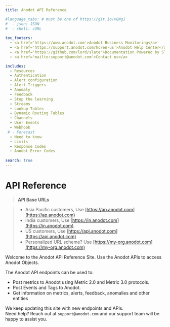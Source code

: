```yaml
---
title: Anodot API Reference 

#language_tabs: # must be one of https://git.io/vQNgJ
#  - json: JSON
#  - shell: cURL
  
toc_footers:
  - <a href='https://www.anodot.com'>Anodot Business Monitoring</a>
  - <a href='https://support.anodot.com/hc/en-us'>Anodot Help Center</a>
  - <a href='https://github.com/lord/slate'>Documentation Powered by Slate</a>
  - <a href='mailto:support@anodot.com'>Contact us</a>

includes:
  - Resources
  - Authentication
  - Alert configuration
  - Alert Triggers
  - Anomaly
  - Feedback
  - Stop the learning
  - Streams
  - Lookup Tables
  - Dynamic Routing Tables
  - Channels
  - User Events
  - Webhook
 # - Forecast
  - Need to know
  - Limits
  - Response Codes
  - Anodot Error Codes
  
search: true
---
```


# API Reference

> **API Base URLs**

> * Asia Pacific customers, Use [https://ap.anodot.com](https://ap.anodot.com)<br/>
> * India customers, Use [https://in.anodot.com](https://in.anodot.com)<br/>
> * US customers, Use [https://api.anodot.com](https://api.anodot.com)<br/>
> * Personalized URL scheme? Use [https://my-org.anodot.com](https://my-org.anodot.com)

Welcome to the Anodot API Reference Site.
Use the Anodot APIs to access Anodot Objects.

The Anodot API endpoints can be used to:

* Post metrics to Anodot using Metric 2.0 and Metric 3.0 protocols.
* Post Events and Tags to Anodot.
* Get information on metrics, alerts, feedback, anomalies and other entities

<aside class="notice">
We keep updating this site with new endpoints and APIs.<br/>
Need help? Reach out at <code>support@anodot.com</code> and our support team will be happy to assist you.
</aside>
